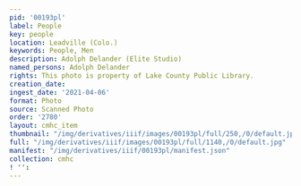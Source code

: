 ```yaml
---
pid: '00193pl'
label: People
key: people
location: Leadville (Colo.)
keywords: People, Men
description: Adolph Delander (Elite Studio)
named_persons: Adolph Delander
rights: This photo is property of Lake County Public Library.
creation_date: 
ingest_date: '2021-04-06'
format: Photo
source: Scanned Photo
order: '2780'
layout: cmhc_item
thumbnail: "/img/derivatives/iiif/images/00193pl/full/250,/0/default.jpg"
full: "/img/derivatives/iiif/images/00193pl/full/1140,/0/default.jpg"
manifest: "/img/derivatives/iiif/00193pl/manifest.json"
collection: cmhc
! '': 
---
```

